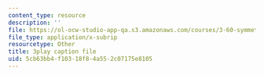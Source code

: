 ```yaml
---
content_type: resource
description: ''
file: https://ol-ocw-studio-app-qa.s3.amazonaws.com/courses/3-60-symmetry-structure-and-tensor-properties-of-materials-fall-2005/5cb63bb4f10318f84a552c07175e8105_2SYV_b3OelQ.srt
file_type: application/x-subrip
resourcetype: Other
title: 3play caption file
uid: 5cb63bb4-f103-18f8-4a55-2c07175e8105
---
```

